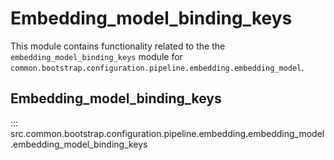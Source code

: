 # Embedding_model_binding_keys

This module contains functionality related to the the `embedding_model_binding_keys` module for `common.bootstrap.configuration.pipeline.embedding.embedding_model`.

## Embedding_model_binding_keys

::: src.common.bootstrap.configuration.pipeline.embedding.embedding_model.embedding_model_binding_keys

